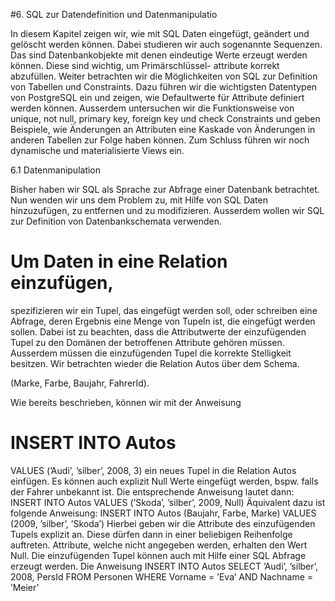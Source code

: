 #6. SQL zur Datendefinition und Datenmanipulatio

In diesem Kapitel zeigen wir, wie mit SQL Daten eingefügt, geändert und gelöscht werden
können. Dabei studieren wir auch sogenannte Sequenzen. Das sind Datenbankobjekte mit
denen eindeutige Werte erzeugt werden können. Diese sind wichtig, um Primärschlüssel-
attribute korrekt abzufüllen.
Weiter betrachten wir die Möglichkeiten von SQL zur Definition von Tabellen und
Constraints. Dazu führen wir die wichtigsten Datentypen von PostgreSQL ein und zeigen,
wie Defaultwerte für Attribute definiert werden können. Ausserdem untersuchen wir die
Funktionsweise von unique, not null, primary key, foreign key und check Constraints
und geben Beispiele, wie Änderungen an Attributen eine Kaskade von Änderungen in
anderen Tabellen zur Folge haben können. Zum Schluss führen wir noch dynamische und
materialisierte Views ein.

6.1 Datenmanipulation 

Bisher haben wir SQL als Sprache zur Abfrage einer Datenbank betrachtet. Nun wenden
wir uns dem Problem zu, mit Hilfe von SQL Daten hinzuzufügen, zu entfernen und
zu modifizieren. Ausserdem wollen wir SQL zur Definition von Datenbankschemata
verwenden. 

# Um Daten in eine Relation einzufügen,


spezifizieren wir ein Tupel, das eingefügt
werden soll, oder schreiben eine Abfrage, deren Ergebnis eine Menge von Tupeln ist, die
eingefügt werden sollen. Dabei ist zu beachten, dass die Attributwerte der einzufügenden
Tupel zu den Domänen der betroffenen Attribute gehören müssen. Ausserdem müssen die
einzufügenden Tupel die korrekte Stelligkeit besitzen.
Wir betrachten wieder die Relation Autos über dem Schema. 

(Marke, Farbe, Baujahr, FahrerId).

Wie bereits beschrieben, können wir mit der Anweisung
# INSERT INTO Autos
VALUES (’Audi’, ’silber’, 2008, 3)
ein neues Tupel in die Relation Autos einfügen.
Es können auch explizit Null Werte eingefügt werden, bspw. falls der Fahrer
unbekannt ist. Die entsprechende Anweisung lautet dann:
INSERT INTO Autos
VALUES (’Skoda’, ’silber’, 2009, Null)
Äquivalent dazu ist folgende Anweisung:
INSERT INTO Autos (Baujahr, Farbe, Marke)
VALUES (2009, ’silber’, ’Skoda’)
Hierbei geben wir die Attribute des einzufügenden Tupels explizit an. Diese dürfen dann
in einer beliebigen Reihenfolge auftreten. Attribute, welche nicht angegeben werden,
erhalten den Wert Null.
Die einzufügenden Tupel können auch mit Hilfe einer SQL Abfrage erzeugt werden.
Die Anweisung
INSERT INTO Autos
SELECT ’Audi’, ’silber’, 2008, PersId
FROM Personen
WHERE Vorname = ’Eva’ AND Nachname = ’Meier’
